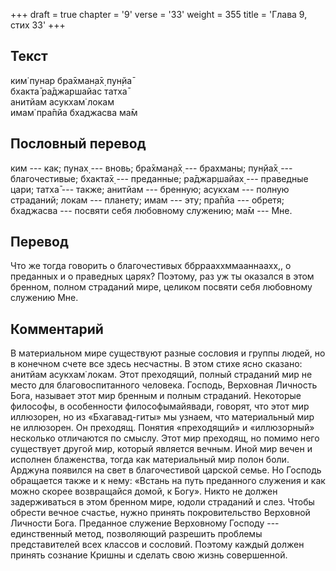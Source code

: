 +++
draft = true
chapter = '9'
verse = '33'
weight = 355
title = 'Глава 9, стих 33'
+++
## Текст

ким̇ пунар бра̄хман̣а̄х̣ пун̣йа̄  
бхакта̄ ра̄джаршайас татха̄  
анитйам асукхам̇ локам  
имам̇ пра̄пйа бхаджасва ма̄м

## Пословный перевод

ким --- как; пунах̣ --- вновь; бра̄хман̣а̄х̣ --- брахманы; пун̣йа̄х̣ ---
благочестивые; бхакта̄х̣ --- преданные; ра̄джар̣шайах̣ --- праведные цари;
татха̄ --- также; анитйам --- бренную; асукхам --- полную страданий;
локам --- планету; имам --- эту; пра̄пйа --- обретя; бхаджасва ---
посвяти себя любовному служению; ма̄м --- Мне.

## Перевод

Что же тогда говорить о благочестивых ббррааххммааннаахх,, о преданных и
о праведных царях? Поэтому, раз уж ты оказался в этом бренном, полном
страданий мире, целиком посвяти себя любовному служению Мне.

## Комментарий

В материальном мире существуют разные сословия и группы людей, но в
конечном счете все здесь несчастны. В этом стихе ясно сказано: анитйам
асукхам̇ локам. Этот преходящий, полный страданий мир не место для
благовоспитанного человека. Господь, Верховная Личность Бога, называет
этот мир бренным и полным страданий. Некоторые философы, в особенности
философымайявади, говорят, что этот мир иллюзорен, но из «Бхагавад-гиты»
мы узнаем, что материальный мир не иллюзорен. Он преходящ. Понятия
«преходящий» и «иллюзорный» несколько отличаются по смыслу. Этот мир
преходящ, но помимо него существует другой мир, который является вечным.
Иной мир вечен и исполнен блаженства, тогда как материальный мир полон
боли. Арджуна появился на свет в благочестивой царской семье. Но Господь
обращается также и к нему: «Встань на путь преданного служения и как
можно скорее возвращайся домой, к Богу». Никто не должен задерживаться в
этом бренном мире, юдоли страданий и слез. Чтобы обрести вечное счастье,
нужно принять покровительство Верховной Личности Бога. Преданное
служение Верховному Господу --- единственный метод, позволяющий
разрешить проблемы представителей всех классов и сословий. Поэтому
каждый должен принять сознание Кришны и сделать свою жизнь совершенной.
